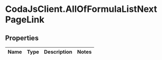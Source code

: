 # CodaJsClient.AllOfFormulaListNextPageLink

## Properties
Name | Type | Description | Notes
------------ | ------------- | ------------- | -------------
